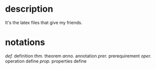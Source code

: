 # description
It's the latex files that give my friends.
# notations
*def.* definition
*thm.* theorem
*anno.* annotation
*prer.* prerequirement
*oper.* operation define
*prop.* properties define
